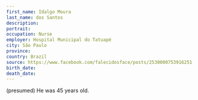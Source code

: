 ```yaml
---
first_name: Idalgo Moura
last_name: dos Santos
description: 
portrait: 
occupation: Nurse
employer: Hospital Municipal do Tatuapé
city: São Paulo
province: 
country: Brazil
source: https://www.facebook.com/falecidosface/posts/2530000753916251
birth_date: 
death_date: 
---
```


(presumed) He was 45 years old.